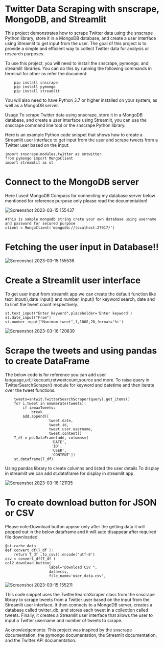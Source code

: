 # Twitter Data Scraping with snscrape, MongoDB, and Streamlit
This project demonstrates how to scrape Twitter data using the snscrape Python library, store it in a MongoDB database, and create a user interface using Streamlit to get input from the user. The goal of this project is to provide a simple and efficient way to collect Twitter data for analysis or research purposes.





To use this project, you will need to install the snscrape, pymongo, and streamlit libraries. You can do this by running the following commands in terminal for other os refer the document:


        pip install snscrape
        pip install pymongo
        pip install streamlit
  
       
        
You will also need to have Python 3.7 or higher installed on your system, as well as a MongoDB server.

Usage
To scrape Twitter data using snscrape, store it in a MongoDB database, and create a user interface using Streamlit, you can use the snscrape command line tool or the snscrape Python library.

Here is an example Python code snippet that shows how to create a Streamlit user interface to get input from the user and scrape tweets from a Twitter user based on the input:


    import snscrape.modules.twitter as sntwitter
    from pymongo import MongoClient
    import streamlit as st

# Connect to the MongoDB server
Here I used MongoDB Compass for connecting my database server below mentioned for reference purpose only please read the documentation!

![Screenshot 2023-03-15 155437](https://user-images.githubusercontent.com/68391060/225282419-b944e65c-0731-4494-922f-957f6cf07030.png)


    #this is sample mongodb string crete your own database using username and password for secured purpose
    client = MongoClient('mongodb://localhost:27017/')
# Fetching the user input in Database!!

![Screenshot 2023-03-15 155536](https://user-images.githubusercontent.com/68391060/225281554-d345dd01-cb2e-43d8-9b4a-d6229513e8e9.png)

# Create a Streamlit user interface
To get user input from streamlit app we can create the default function like 
text_input(),date_input() and number_input() for keyword search, date and to limit the tweet count respectively.
 
    st.text_input("Enter keyword",placeholder='Enter keyword')
    st.date_input("From")
    st.number_input("Maximum tweet",1,1000,20,format='%i')


![Screenshot 2023-03-16 120839](https://user-images.githubusercontent.com/68391060/225535998-3afc5a05-8a78-4ba1-9cca-8bf7eda7fd43.png)



# Scrape the tweets and using pandas to create DataFrame
The below code is for reference you can add user language,url,likecount,retweetcount,source and more.
To raise query in TwitterSearchScraper() module for keyword and datetime and then iterate over the tweet functions.
  
      
        tweets=sntwit.TwitterSearchScraper(query).get_items()
        for i,tweet in enumerate(tweets):
            if i>maxTweets:
                break
            add.append([
                        tweet.date, 
                        tweet.id, 
                        tweet.user.username, 
                        tweet.content])
        T_df = pd.DataFrame(add, columns=[
                         'DATE',
                         'ID',
                         'USER',
                         'CONTENT'])
        st.dataframe(T_df)

Using pandas library to create columns and listed the user details 
To display in streamlit we can add st.dataframe for display in streamlit app. 

![Screenshot 2023-03-16 121135](https://user-images.githubusercontent.com/68391060/225535937-56cfccb0-eabe-4d98-b070-c55188be25eb.png)

        
# To create download button for JSON or CSV
Please note:Download button appear only after the getting data it will popped out in the below dataframe and it will auto disappear after required file downloaded

    @st.cache_data
    def convert_df(T_df ):
        return T_df .to_csv().encode('utf-8')
    csv = convert_df(T_df )
    col2.download_button(
                        label="Download CSV ",
                        data=csv,
                        file_name='user_data.csv',
                        
![Screenshot 2023-03-15 155211](https://user-images.githubusercontent.com/68391060/225282672-761bc643-a81b-4ea4-a15a-32df794e74ab.png)


This code snippet uses the TwitterSearchScraper class from the snscrape library to scrape tweets from a Twitter user based on the input from the Streamlit user interface. It then connects to a MongoDB server, creates a database called twitter_db, and stores each tweet in a collection called tweets. Finally, it creates a Streamlit user interface that allows the user to input a Twitter username and number of tweets to scrape.


Acknowledgements:
This project was inspired by the snscrape documentation, the pymongo documentation, the Streamlit documentation, and the Twitter API documentation.
